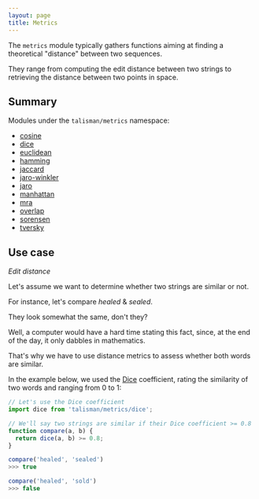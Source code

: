 ```yaml
---
layout: page
title: Metrics
---
```


The `metrics` module typically gathers functions aiming at finding a theoretical "distance" between two sequences.

They range from computing the edit distance between two strings to retrieving the distance between two points in space.

## Summary

Modules under the `talisman/metrics` namespace:

* [cosine](#cosine)
* [dice](#dice)
* [euclidean](#euclidean)
* [hamming](#hamming)
* [jaccard](#jaccard)
* [jaro-winkler](#jaro-winkler)
* [jaro](#jaro)
* [manhattan](#manhattan)
* [mra](#mra)
* [overlap](#overlap)
* [sorensen](#sorensen)
* [tversky](#tversky)

## Use case

*Edit distance*

Let's assume we want to determine whether two strings are similar or not.

For instance, let's compare *healed* & *sealed*.

They look somewhat the same, don't they?

Well, a computer would have a hard time stating this fact, since, at the end of the day, it only dabbles in mathematics.

That's why we have to use distance metrics to assess whether both words are similar.

In the example below, we used the [Dice](#dice) coefficient, rating the similarity of two words and ranging from 0 to 1:

```js
// Let's use the Dice coefficient
import dice from 'talisman/metrics/dice';

// We'll say two strings are similar if their Dice coefficient >= 0.8
function compare(a, b) {
  return dice(a, b) >= 0.8;
}

compare('healed', 'sealed')
>>> true

compare('healed', 'sold')
>>> false
```
